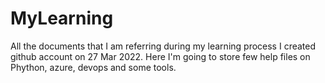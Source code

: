 # MyLearning
All the documents that I am referring during my learning process
I created github account on 27 Mar 2022. 
Here I'm going to store few help files on Phython, azure, devops and some tools.
